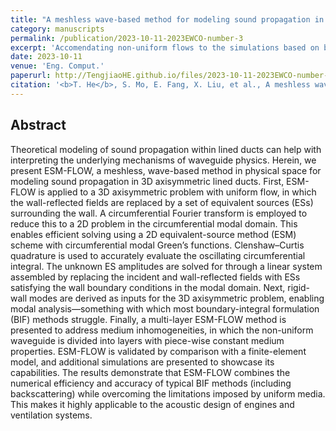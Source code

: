 ```yaml
---
title: "A meshless wave-based method for modeling sound propagation in three-dimensional axisymmetric lined ducts"
category: manuscripts
permalink: /publication/2023-10-11-2023EWCO-number-3
excerpt: 'Accomendating non-uniform flows to the simulations based on boundary-integral approaches'
date: 2023-10-11
venue: 'Eng. Comput.'
paperurl: http://TengjiaoHE.github.io/files/2023-10-11-2023EWCO-number-3.pdf
citation: '<b>T. He</b>, S. Mo, E. Fang, X. Liu, et al., A meshless wave-based method for modeling sound propagation in three-dimensional axisymmetric lined ducts, <i>Eng. Comput.</i>, 40, 2083–2099 (2024) (https://doi.org/10.1007/s00366-023-01905-9)'
---
```


## Abstract

Theoretical modeling of sound propagation within lined ducts can help with interpreting the underlying mechanisms of waveguide physics. Herein, we present ESM-FLOW, a meshless, wave-based method in physical space for modeling sound propagation in 3D axisymmetric lined ducts. First, ESM-FLOW is applied to a 3D axisymmetric problem with uniform flow, in which the wall-reflected fields are replaced by a set of equivalent sources (ESs) surrounding the wall. A circumferential Fourier transform is employed to reduce this to a 2D problem in the circumferential modal domain. This enables efficient solving using a 2D equivalent-source method (ESM) scheme with circumferential modal Green’s functions. Clenshaw–Curtis quadrature is used to accurately evaluate the oscillating circumferential integral. The unknown ES amplitudes are solved for through a linear system assembled by replacing the incident and wall-reflected fields with ESs satisfying the wall boundary conditions in the modal domain. Next, rigid-wall modes are derived as inputs for the 3D axisymmetric problem, enabling modal analysis—something with which most boundary-integral formulation (BIF) methods struggle. Finally, a multi-layer ESM-FLOW method is presented to address medium inhomogeneities, in which the non-uniform waveguide is divided into layers with piece-wise constant medium properties. ESM-FLOW is validated by comparison with a finite-element model, and additional simulations are presented to showcase its capabilities. The results demonstrate that ESM-FLOW combines the numerical efficiency and accuracy of typical BIF methods (including backscattering) while overcoming the limitations imposed by uniform media. This makes it highly applicable to the acoustic design of engines and ventilation systems.

